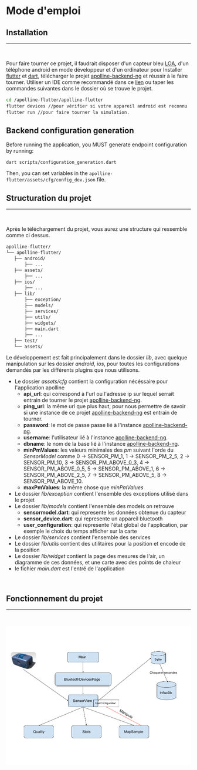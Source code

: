 # Mode d'emploi

## Installation
---------------
<br/>

Pour faire tourner ce projet, il faudrait disposer d'un capteur bleu [LOA](http://www-loa.univ-lille1.fr/), d'un téléphone android en mode développeur et d'un ordinateur pour Installer [flutter](https://flutter.dev/docs/get-started/install) et [dart](https://dart.dev/get-dart), télécharger le projet [apolline-backend-ng](https://github.com/Apolline-Lille/apolline-backend-ng) et réussir à le faire tourner. Utiliser un IDE comme recommandé dans ce [lien](https://flutter.dev/docs/get-started/editor) ou taper les commandes suivantes dans le dossier où se trouve le projet.

```bash
cd /apolline-flutter/apolline-flutter
flutter devices //pour vérifier si votre appareil android est reconnu
flutter run //pour faire tourner la simulation.
```

## Backend configuration generation

Before running the application, you MUST generate endpoint configuration by running:
```shell script
dart scripts/configuration_generation.dart
```
Then, you can set variables in the `apolline-flutter/assets/cfg/config_dev.json` file.


## Structuration du projet
--------------------------
<br/>

Après le téléchargement du projet, vous aurez une structure qui ressemble comme ci dessus.

```
apolline-flutter/
└── apolline-flutter/
   ├── android/
       ├── ...
   ├── assets/
       ├── ...
   ├── ios/
       ├── ...
   ├── lib/
       ├── exception/
       ├── models/
       ├── services/
       ├── utils/
       ├── widgets/
       ├── main.dart
       ├── ...
   ├── test/
   └── assets/

```

Le développement est fait principalement dans le dossier *lib*, avec quelque manipulation sur les dossier *android*, *ios*, pour toutes les configurations demandés par les différents plugins que nous utilisons.

- Le dossier *assets/cfg* contient la configuration nécéssaire pour l'application apolline
    - **api_url**: qui correspond à l'url ou l'adresse ip sur lequel serrait entrain de tourner le projet [apolline-backend-ng](https://github.com/Apolline-Lille/apolline-backend-ng).
    - **ping_url**: la même url que plus haut, pour nous permettre de savoir si une instance de ce projet [apolline-backend-ng](https://github.com/Apolline-Lille/apolline-backend-ng) est entrain de tourner.
    - **password**: le mot de passe passe lié à l'instance [apolline-backend-ng](https://github.com/Apolline-Lille/apolline-backend-ng).
    - **username**: l'utilisateur lié à l'instance [apolline-backend-ng](https://github.com/Apolline-Lille/apolline-backend-ng).
    - **dbname**: le nom de la base lié à l'instance [apolline-backend-ng](https://github.com/Apolline-Lille/apolline-backend-ng).
    - **minPmValues**: les valeurs minimales des *pm* suivant l'orde du *SensorModel* comme 0 -> SENSOR_PM_1, 1 -> SENSOR_PM_2_5, 2 -> SENSOR_PM_10, 3 -> SENSOR_PM_ABOVE_0_3, 4 -> SENSOR_PM_ABOVE_0_5, 5 -> SENSOR_PM_ABOVE_1, 6 -> SENSOR_PM_ABOVE_2_5, 7 -> SENSOR_PM_ABOVE_5, 8 -> SENSOR_PM_ABOVE_10.
    - **maxPmValues**: la même chose que *minPmValues*
- Le dossier *lib/exception* contient l'ensemble des exceptions utilisé dans le projet
- Le dossier *lib/models* contient l'ensemble des models on retrouve
    - **sensormodel.dart**: qui represente les données obtenue du capteur
    - **sensor_device.dart**: qui represente un appareil bluetooth
    - **user_configuration**: qui represente l'état global de l'application, par exemple le choix du temps afficher sur la carte
- Le dossier *lib/services* contient l'ensemble des services
- Le dossier *lib/utils* contient des utilitaires pour la position et encode de la position
- Le dossier *lib/widget* contient la page des mesures de l'air, un diagramme de ces données, et une carte avec des points de chaleur
- le fichier *main.dart* est l'entré de l'application

<br/>

## Fonctionnement du projet
---------------------------
<br/>

![fonctionnement](assets/7.png)




